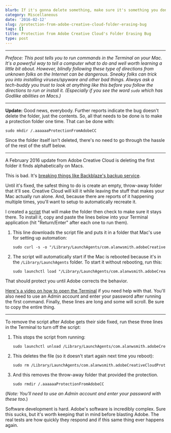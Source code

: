 ```yaml
---
blurb: If it's gonna delete something, make sure it's something you don't care about.
category: Miscellaneous
date: '2016-02-12'
slug: /protection-from-adobe-creative-cloud-folder-erasing-bug
tags: []
title: Protection from Adobe Creative Cloud's Folder Erasing Bug
type: post
---
```



---


_Preface: This post tells you to run commands in the Terminal on your Mac. It's a powerful way to tell a computer what to do and well worth learning a little bit about. However, blindly following these type of directions from unknown folks on the Internet can be dangerous. Sneaky folks can trick you into installing viruses/spyware and other bad things. Always ask a tech-buddy you trust to look at anything like this before you follow the directions to run or install it. (Especially if you see the word `sudo` which has Godlike abilities on Macs.)_

---


__Update:__ Good news, everybody. Further reports indicate the bug doesn't delete the folder, just the contents. So, all that needs to be done is to make a protection folder one time. That can be done with:

<pre><code style="white-space: pre; word-wrap: normal; overflow-wrap: normal; overflow-x: scroll; }">sudo mkdir /.aaaaaaProtectionFromAdobeCC</code></pre>

Since the folder itself isn't deleted, there's no need to go through the hassle of the rest of the stuff below. 

---



A February 2016 update from Adobe Creative Cloud is deleting the first folder it finds alphabetically on Macs.

This is bad. It's [breaking things like Backblaze's backup service](https://forums.adobe.com/thread/2089459?start=0&tstart=0). 

Until it's fixed, the safest thing to do is create an empty, throw-away folder that it'll see. Creative Cloud will kill it while leaving the stuff that makes your Mac actually run alone. And, because there are reports of it happening multiple times, you'll want to setup to automatically recreate it. 

I created a [script](/com.alanwsmith.adobeCreativeCloudProtection.plist) that will make the folder then check to make sure it stays there. To install it, copy and paste the lines below into your Terminal application (hit "Return/Enter" after each one to run them).

1. This line downloads the script file and puts it in a folder that Mac's use for setting up automation:

    <pre><code style="white-space: pre; word-wrap: normal; overflow-wrap: normal; overflow-x: scroll; }">sudo curl -s -o "/Library/LaunchAgents/com.alanwsmith.adobeCreativeCloudProtection.plist" "http://alanwsmith.com/com.alanwsmith.adobeCreativeCloudProtection.plist"</code></pre>

2. The script will automatically start if the Mac is rebooted because it's in the `/Library/LaunchAgents` folder. To start it without rebooting, run this:

    <pre><code style="white-space: pre; word-wrap: normal; overflow-wrap: normal; overflow-x: scroll; }">sudo launchctl load "/Library/LaunchAgents/com.alanwsmith.adobeCreativeCloudProtection.plist"</code></pre>

That should protect you until Adobe corrects the behavior.

[Here's a video on how to open the Terminal](https://www.youtube.com/watch?v=zw7Nd67_aFw) if you need help with that. You'll also need to use an Admin account and enter your password after running the first command. Finally, these lines are long and some will scroll. Be sure to copy the entire thing.


---


To remove the script after Adobe gets their side fixed, run these three lines in the Terminal to turn off the script:

1. This stops the script from running:

    <pre><code style="white-space: pre; word-wrap: normal; overflow-wrap: normal; overflow-x: scroll; }">sudo launchctl unload /Library/LaunchAgents/com.alanwsmith.adobeCreativeCloudProtection.plist</code></pre>

2. This deletes the file (so it doesn't start again next time you reboot):

    <pre><code style="white-space: pre; word-wrap: normal; overflow-wrap: normal; overflow-x: scroll; }">sudo rm /Library/LaunchAgents/com.alanwsmith.adobeCreativeCloudProtection.plist</code></pre>

3. And this removes the throw-away folder that provided the protection. 

    <pre><code style="white-space: pre; word-wrap: normal; overflow-wrap: normal; overflow-x: scroll; }">sudo rmdir /.aaaaaaProtectionFromAdobeCC</code></pre>

(_Note: You'll need to use an Admin account and enter your password with these too._)

Software development is hard. Adobe's software is incredibly complex. Sure this sucks, but it's worth keeping that in mind before blasting Adobe. The real tests are how quickly they respond and if this same thing ever happens again.